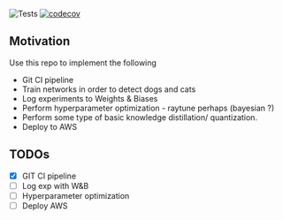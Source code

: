![Tests](https://github.com/dmatos2012/torch-object-detection/actions/workflows/testing.yml/badge.svg)
[![codecov](https://codecov.io/gh/dmatos2012/torch-object-detection/branch/master/graph/badge.svg)](https://codecov.io/gh/dmatos2012/torch-object-detection)
## Motivation
Use this repo to implement the following
* Git CI pipeline
* Train networks in order to detect dogs and cats
* Log experiments to Weights & Biases
* Perform hyperparameter optimization - raytune perhaps (bayesian ?)
* Perform some type of basic knowledge distillation/ quantization.
* Deploy to AWS


## TODOs
- [X] GIT CI pipeline
- [ ] Log exp with W&B
- [ ] Hyperparameter optimization
- [ ] Deploy AWS
